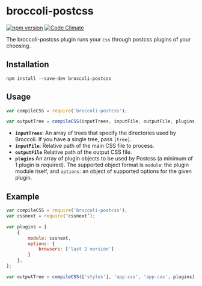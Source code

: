 # broccoli-postcss

[![npm version](https://badge.fury.io/js/broccoli-postcss.svg)](http://badge.fury.io/js/broccoli-postcss) [![Code Climate](https://codeclimate.com/github/jeffjewiss/broccoli-postcss/badges/gpa.svg)](https://codeclimate.com/github/jeffjewiss/broccoli-postcss)

The broccoli-postcss plugin runs your `css` through postcss plugins of your choosing.

## Installation

```shell
npm install --save-dev broccoli-postcss
```

## Usage

```javascript
var compileCSS = require('broccoli-postcss');

var outputTree = compileCSS(inputTrees, inputFile, outputFile, plugins);
```

- **`inputTrees`**: An array of trees that specify the directories used by Broccoli. If you have a single tree, pass `[tree]`.
- **`inputFile`**: Relative path of the main CSS file to process.
- **`outputFile`** Relative path of the output CSS file.
- **`plugins`** An array of plugin objects to be used by Postcss (a minimum of 1 plugin is required). The supported object format is `module`: the plugin module itself, and `options`: an object of supported options for the given plugin.

## Example

```javascript
var compileCSS = require('broccoli-postcss');
var cssnext = require(‘cssnext’);

var plugins = [
    {
        module: cssnext,
        options: {
            browsers: ['last 2 version']
        }
    },
];

var outputTree = compileCSS(['styles'], 'app.css', 'app.css', plugins);
```
